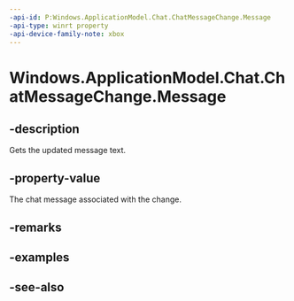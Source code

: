 ```yaml
---
-api-id: P:Windows.ApplicationModel.Chat.ChatMessageChange.Message
-api-type: winrt property
-api-device-family-note: xbox
---
```


<!-- Property syntax
public Windows.ApplicationModel.Chat.ChatMessage Message { get; }
-->

# Windows.ApplicationModel.Chat.ChatMessageChange.Message

## -description
Gets the updated message text.

## -property-value
The chat message associated with the change.

## -remarks

## -examples

## -see-also
